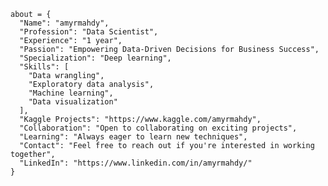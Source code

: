 ```
about = {
  "Name": "amyrmahdy",
  "Profession": "Data Scientist",
  "Experience": "1 year",
  "Passion": "Empowering Data-Driven Decisions for Business Success",
  "Specialization": "Deep learning",
  "Skills": [
    "Data wrangling",
    "Exploratory data analysis",
    "Machine learning",
    "Data visualization"
  ],
  "Kaggle Projects": "https://www.kaggle.com/amyrmahdy", 
  "Collaboration": "Open to collaborating on exciting projects",
  "Learning": "Always eager to learn new techniques",
  "Contact": "Feel free to reach out if you're interested in working together",
  "LinkedIn": "https://www.linkedin.com/in/amyrmahdy/"
}
```

<!---
amyrmahdy/amyrmahdy is a ✨ special ✨ repository because its `README.md` (this file) appears on your GitHub profile.
You can click the Preview link to take a look at your changes.
--->
